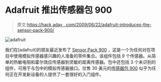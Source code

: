 # Adafruit 推出传感器包 900

> 原文:[https://hack aday . com/2009/06/22/adafruit-introduces-the-sensor-pack-900/](https://hackaday.com/2009/06/22/adafruit-introduces-the-sensor-pack-900/)

![adafruit](../Images/9cf1b31277872e590d59d2b94563f788.png "adafruit")

我们在[adafruit]的朋友最近发布了 [Sensor Pack 900](http://www.adafruit.com/index.php?main_page=product_info&cPath=35&products_id=176) ，这是一个为任何对在项目中使用模拟传感器感兴趣的人准备的零件集合。该组件包括 9 个传感器。从简单的热敏电阻和霍尔效应传感器到灵敏的距离传感器。包中还包括 3 个未识别的组件，可用于与包中的模拟传感器接口。仅售 30 美元的[传感器包 900](http://www.adafruit.com/index.php?main_page=product_info&cPath=35&products_id=176) 似乎为任何正在开发新设备的人提供了一套很好的入门组件。